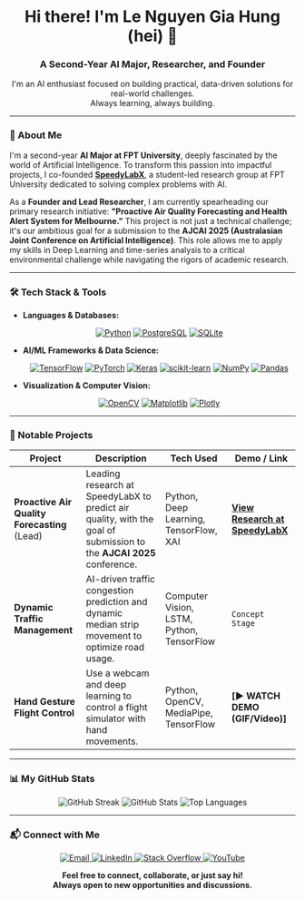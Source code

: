 <div align="center">

# Hi there! I'm Le Nguyen Gia Hung (hei) 👋

### A Second-Year AI Major, Researcher, and Founder

I'm an AI enthusiast focused on building practical, data-driven solutions for real-world challenges. <br/>
Always learning, always building.

</div>

---

### 🎯 About Me

I'm a second-year **AI Major at FPT University**, deeply fascinated by the world of Artificial Intelligence. To transform this passion into impactful projects, I co-founded [**SpeedyLabX**](https://github.com/SpeedyLabX), a student-led research group at FPT University dedicated to solving complex problems with AI.

As a **Founder and Lead Researcher**, I am currently spearheading our primary research initiative: **"Proactive Air Quality Forecasting and Health Alert System for Melbourne."** This project is not just a technical challenge; it's our ambitious goal for a submission to the **AJCAI 2025 (Australasian Joint Conference on Artificial Intelligence)**. This role allows me to apply my skills in Deep Learning and time-series analysis to a critical environmental challenge while navigating the rigors of academic research.

---

### 🛠️ Tech Stack & Tools

*   **Languages & Databases:**
    <p align="center">
      <a href="https://www.python.org" target="_blank" rel="noreferrer"><img src="https://img.shields.io/badge/python-3670A0?style=for-the-badge&logo=python&logoColor=ffdd54" alt="Python"/></a>
      <a href="https://www.postgresql.org" target="_blank" rel="noreferrer"><img src="https://img.shields.io/badge/PostgreSQL-316192?style=for-the-badge&logo=postgresql&logoColor=white" alt="PostgreSQL"/></a>
      <a href="https://www.sqlite.org/" target="_blank" rel="noreferrer"><img src="https://img.shields.io/badge/SQLite-07405E?style=for-the-badge&logo=sqlite&logoColor=white" alt="SQLite"/></a>
    </p>
*   **AI/ML Frameworks & Data Science:**
    <p align="center">
      <a href="https://www.tensorflow.org" target="_blank" rel="noreferrer"><img src="https://img.shields.io/badge/TensorFlow-%23FF6F00.svg?style=for-the-badge&logo=TensorFlow&logoColor=white" alt="TensorFlow"/></a>
      <a href="https://pytorch.org/" target="_blank" rel="noreferrer"><img src="https://img.shields.io/badge/PyTorch-%23EE4C2C.svg?style=for-the-badge&logo=PyTorch&logoColor=white" alt="PyTorch"/></a>
      <a href="https://keras.io/" target="_blank" rel="noreferrer"><img src="https://img.shields.io/badge/Keras-%23D00000.svg?style=for-the-badge&logo=Keras&logoColor=white" alt="Keras"/></a>
      <a href="https://scikit-learn.org/" target="_blank" rel="noreferrer"><img src="https://img.shields.io/badge/scikit--learn-%23F7931E.svg?style=for-the-badge&logo=scikit-learn&logoColor=white" alt="scikit-learn"/></a>
      <a href="https://numpy.org/" target="_blank" rel="noreferrer"><img src="https://img.shields.io/badge/numpy-%23013243.svg?style=for-the-badge&logo=numpy&logoColor=white" alt="NumPy"/></a>
      <a href="https://pandas.pydata.org/" target="_blank" rel="noreferrer"><img src="https://img.shields.io/badge/pandas-%23150458.svg?style=for-the-badge&logo=pandas&logoColor=white" alt="Pandas"/></a>
    </p>
*   **Visualization & Computer Vision:**
    <p align="center">
      <a href="https://opencv.org/" target="_blank" rel="noreferrer"><img src="https://img.shields.io/badge/opencv-%235C3EE8.svg?style=for-the-badge&logo=opencv&logoColor=white" alt="OpenCV"/></a>
      <a href="https://matplotlib.org/" target="_blank" rel="noreferrer"><img src="https://img.shields.io/badge/Matplotlib-%23ffffff.svg?style=for-the-badge&logo=Matplotlib&logoColor=black" alt="Matplotlib"/></a>
       <a href="https://plotly.com/" target="_blank" rel="noreferrer"><img src="https://img.shields.io/badge/Plotly-%233F4F75.svg?style=for-the-badge&logo=plotly&logoColor=white" alt="Plotly"/></a>
    </p>

---

### 🚀 Notable Projects

| Project                                     | Description                                                                                             | Tech Used                                                | Demo / Link                                                                                              |
| ------------------------------------------- | ------------------------------------------------------------------------------------------------------- | -------------------------------------------------------- | -------------------------------------------------------------------------------------------------------- |
| **Proactive Air Quality Forecasting** (Lead)  | Leading research at SpeedyLabX to predict air quality, with the goal of submission to the **AJCAI 2025** conference. | Python, Deep Learning, TensorFlow, XAI                   | [**View Research at SpeedyLabX**](https://github.com/SpeedyLabX/melbourne-air-quality-forecast)           |
| **Dynamic Traffic Management**                | AI-driven traffic congestion prediction and dynamic median strip movement to optimize road usage.       | Computer Vision, LSTM, Python, TensorFlow                | `Concept Stage`                                                                                          |
| **Hand Gesture Flight Control**               | Use a webcam and deep learning to control a flight simulator with hand movements.                         | Python, OpenCV, MediaPipe, TensorFlow                    | **[▶️ WATCH DEMO (GIF/Video)]** <!-- REPLACE THIS WITH A LINK TO YOUR DEMO -->                             |

---

### 📊 My GitHub Stats

<div align="center">

![GitHub Streak](https://github-readme-streak-stats.herokuapp.com/?user=hei1sme&theme=dark&hide_border=false)
![GitHub Stats](https://github-readme-stats.vercel.app/api?username=hei1sme&theme=dark&hide_border=false&include_all_commits=true&count_private=true)
![Top Languages](https://github-readme-stats.vercel.app/api/top-langs/?username=hei1sme&theme=dark&hide_border=false&layout=compact)

</div>

---

### 📬 Connect with Me

<p align="center">
  <a href="mailto:heiontheway@gmail.com">
    <img src="https://img.shields.io/badge/Email-D14836?style=for-the-badge&logo=gmail&logoColor=white" alt="Email"/>
  </a>
  <a href="https://linkedin.com/in/le-nguyen-gia-hung" target="_blank">
    <img src="https://img.shields.io/badge/LinkedIn-0077B5?style=for-the-badge&logo=linkedin&logoColor=white" alt="LinkedIn"/>
  </a>
  <a href="https://stackoverflow.com/users/25495769" target="_blank">
    <img src="https://img.shields.io/badge/-Stackoverflow-FE7A16?logo=stack-overflow&logoColor=white&style=for-the-badge" alt="Stack Overflow"/>
  </a>
  <a href="https://youtube.com/@hei_isme" target="_blank">
    <img src="https://img.shields.io/badge/YouTube-FF0000?style=for-the-badge&logo=YouTube&logoColor=white" alt="YouTube"/>
  </a>
</p>

<div align="center">
  
**Feel free to connect, collaborate, or just say hi!** <br/>
**Always open to new opportunities and discussions.**

</div>
